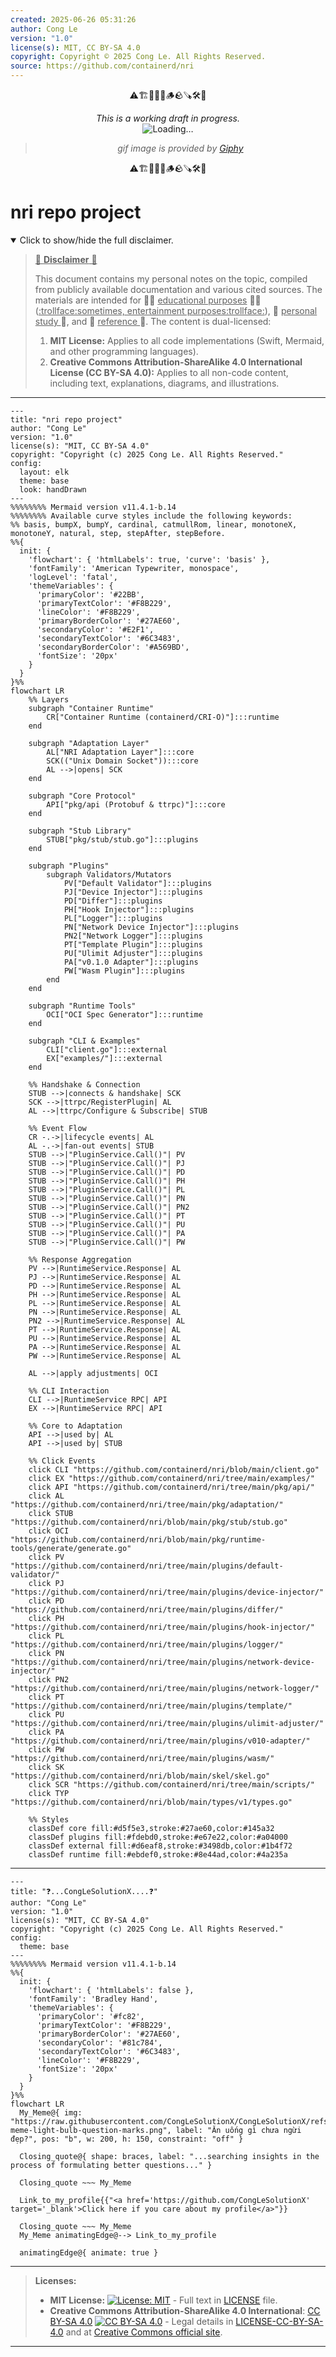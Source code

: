 ```yaml
---
created: 2025-06-26 05:31:26
author: Cong Le
version: "1.0"
license(s): MIT, CC BY-SA 4.0
copyright: Copyright © 2025 Cong Le. All Rights Reserved.
source: https://github.com/containerd/nri
---
```


<div align="center">
  <p>⚠️🏗️🚧🦺🧱🪵🪨🪚🛠️👷</p>
  <i>This is a working draft in progress.</i>
  <br/>
  <img alt="Loading…" src="https://media3.giphy.com/media/v1.Y2lkPTc5MGI3NjExdTI4M3Q4a3RpMHhmNHNjejN0ZzZ5b215dzg2dmtlbHRsYjdqeTAyOSZlcD12MV9pbnRlcm5hbF9naWZfYnlfaWQmY3Q9Zw/UnQG9TQqhJECjlOqKk/giphy.gif"/>
  <br/>
  <blockquote>
	  <i>gif image is provided by <a href="https://giphy.com">Giphy</a></i>
  </blockquote>
  <p>⚠️🏗️🚧🦺🧱🪵🪨🪚🛠️👷</p>

</div>


# nri repo project
<details open>
<summary>Click to show/hide the full disclaimer.</summary>
   
> <ins>📢 **Disclaimer** 🚨</ins>
>
> This document contains my personal notes on the topic,
> compiled from publicly available documentation and various cited sources.
> The materials are intended for 👨‍🎓 <ins>educational purposes</ins> 👨‍🎓 (<ins>:trollface:sometimes, entertainment purposes:trollface:</ins>), 📖 <ins> personal study </ins> 📖, and 🔖 <ins> reference </ins> 🔖.
> The content is dual-licensed:
> 1. **MIT License:** Applies to all code implementations (Swift, Mermaid, and other programming languages).
> 2. **Creative Commons Attribution-ShareAlike 4.0 International License (CC BY-SA 4.0):** Applies to all non-code content, including text, explanations, diagrams, and illustrations.

</details>


----

```mermaid
---
title: "nri repo project"
author: "Cong Le"
version: "1.0"
license(s): "MIT, CC BY-SA 4.0"
copyright: "Copyright (c) 2025 Cong Le. All Rights Reserved."
config:
  layout: elk
  theme: base
  look: handDrawn
---
%%%%%%%% Mermaid version v11.4.1-b.14
%%%%%%%% Available curve styles include the following keywords:
%% basis, bumpX, bumpY, cardinal, catmullRom, linear, monotoneX, monotoneY, natural, step, stepAfter, stepBefore.
%%{
  init: {
    'flowchart': { 'htmlLabels': true, 'curve': 'basis' },
    'fontFamily': 'American Typewriter, monospace',
    'logLevel': 'fatal',
    'themeVariables': {
      'primaryColor': '#22BB',
      'primaryTextColor': '#F8B229',
      'lineColor': '#F8B229',
      'primaryBorderColor': '#27AE60',
      'secondaryColor': '#E2F1',
      'secondaryTextColor': '#6C3483',
      'secondaryBorderColor': '#A569BD',
      'fontSize': '20px'
    }
  }
}%%
flowchart LR
    %% Layers
    subgraph "Container Runtime"
        CR["Container Runtime (containerd/CRI-O)"]:::runtime
    end

    subgraph "Adaptation Layer" 
        AL["NRI Adaptation Layer"]:::core
        SCK(("Unix Domain Socket")):::core
        AL -->|opens| SCK
    end

    subgraph "Core Protocol" 
        API["pkg/api (Protobuf & ttrpc)"]:::core
    end

    subgraph "Stub Library" 
        STUB["pkg/stub/stub.go"]:::plugins
    end

    subgraph "Plugins" 
        subgraph Validators/Mutators
            PV["Default Validator"]:::plugins
            PJ["Device Injector"]:::plugins
            PD["Differ"]:::plugins
            PH["Hook Injector"]:::plugins
            PL["Logger"]:::plugins
            PN["Network Device Injector"]:::plugins
            PN2["Network Logger"]:::plugins
            PT["Template Plugin"]:::plugins
            PU["Ulimit Adjuster"]:::plugins
            PA["v0.1.0 Adapter"]:::plugins
            PW["Wasm Plugin"]:::plugins
        end
    end

    subgraph "Runtime Tools" 
        OCI["OCI Spec Generator"]:::runtime
    end

    subgraph "CLI & Examples" 
        CLI["client.go"]:::external
        EX["examples/"]:::external
    end

    %% Handshake & Connection
    STUB -->|connects & handshake| SCK
    SCK -->|ttrpc/RegisterPlugin| AL
    AL -->|ttrpc/Configure & Subscribe| STUB

    %% Event Flow
    CR -.->|lifecycle events| AL
    AL -.->|fan-out events| STUB
    STUB -->|"PluginService.Call()"| PV
    STUB -->|"PluginService.Call()"| PJ
    STUB -->|"PluginService.Call()"| PD
    STUB -->|"PluginService.Call()"| PH
    STUB -->|"PluginService.Call()"| PL
    STUB -->|"PluginService.Call()"| PN
    STUB -->|"PluginService.Call()"| PN2
    STUB -->|"PluginService.Call()"| PT
    STUB -->|"PluginService.Call()"| PU
    STUB -->|"PluginService.Call()"| PA
    STUB -->|"PluginService.Call()"| PW

    %% Response Aggregation
    PV -->|RuntimeService.Response| AL
    PJ -->|RuntimeService.Response| AL
    PD -->|RuntimeService.Response| AL
    PH -->|RuntimeService.Response| AL
    PL -->|RuntimeService.Response| AL
    PN -->|RuntimeService.Response| AL
    PN2 -->|RuntimeService.Response| AL
    PT -->|RuntimeService.Response| AL
    PU -->|RuntimeService.Response| AL
    PA -->|RuntimeService.Response| AL
    PW -->|RuntimeService.Response| AL

    AL -->|apply adjustments| OCI

    %% CLI Interaction
    CLI -->|RuntimeService RPC| API
    EX -->|RuntimeService RPC| API

    %% Core to Adaptation
    API -->|used by| AL
    API -->|used by| STUB

    %% Click Events
    click CLI "https://github.com/containerd/nri/blob/main/client.go"
    click EX "https://github.com/containerd/nri/tree/main/examples/"
    click API "https://github.com/containerd/nri/tree/main/pkg/api/"
    click AL "https://github.com/containerd/nri/tree/main/pkg/adaptation/"
    click STUB "https://github.com/containerd/nri/blob/main/pkg/stub/stub.go"
    click OCI "https://github.com/containerd/nri/blob/main/pkg/runtime-tools/generate/generate.go"
    click PV "https://github.com/containerd/nri/tree/main/plugins/default-validator/"
    click PJ "https://github.com/containerd/nri/tree/main/plugins/device-injector/"
    click PD "https://github.com/containerd/nri/tree/main/plugins/differ/"
    click PH "https://github.com/containerd/nri/tree/main/plugins/hook-injector/"
    click PL "https://github.com/containerd/nri/tree/main/plugins/logger/"
    click PN "https://github.com/containerd/nri/tree/main/plugins/network-device-injector/"
    click PN2 "https://github.com/containerd/nri/tree/main/plugins/network-logger/"
    click PT "https://github.com/containerd/nri/tree/main/plugins/template/"
    click PU "https://github.com/containerd/nri/tree/main/plugins/ulimit-adjuster/"
    click PA "https://github.com/containerd/nri/tree/main/plugins/v010-adapter/"
    click PW "https://github.com/containerd/nri/tree/main/plugins/wasm/"
    click SK "https://github.com/containerd/nri/blob/main/skel/skel.go"
    click SCR "https://github.com/containerd/nri/tree/main/scripts/"
    click TYP "https://github.com/containerd/nri/blob/main/types/v1/types.go"

    %% Styles
    classDef core fill:#d5f5e3,stroke:#27ae60,color:#145a32
    classDef plugins fill:#fdebd0,stroke:#e67e22,color:#a04000
    classDef external fill:#d6eaf8,stroke:#3498db,color:#1b4f72
    classDef runtime fill:#ebdef0,stroke:#8e44ad,color:#4a235a

```

-----

```mermaid
---
title: "❓...CongLeSolutionX....❓"
author: "Cong Le"
version: "1.0"
license(s): "MIT, CC BY-SA 4.0"
copyright: "Copyright (c) 2025 Cong Le. All Rights Reserved."
config:
  theme: base
---
%%%%%%%% Mermaid version v11.4.1-b.14
%%{
  init: {
    'flowchart': { 'htmlLabels': false },
    'fontFamily': 'Bradley Hand',
    'themeVariables': {
      'primaryColor': '#fc82',
      'primaryTextColor': '#F8B229',
      'primaryBorderColor': '#27AE60',
      'secondaryColor': '#81c784',
      'secondaryTextColor': '#6C3483',
      'lineColor': '#F8B229',
      'fontSize': '20px'
    }
  }
}%%
flowchart LR
  My_Meme@{ img: "https://raw.githubusercontent.com/CongLeSolutionX/CongLeSolutionX/refs/heads/main/assets/images/My-meme-light-bulb-question-marks.png", label: "Ăn uống gì chưa ngừi đẹp?", pos: "b", w: 200, h: 150, constraint: "off" }

  Closing_quote@{ shape: braces, label: "...searching insights in the process of formulating better questions..." }

  Closing_quote ~~~ My_Meme
    
  Link_to_my_profile{{"<a href='https://github.com/CongLeSolutionX' target='_blank'>Click here if you care about my profile</a>"}}

  Closing_quote ~~~ My_Meme
  My_Meme animatingEdge@--> Link_to_my_profile
  
  animatingEdge@{ animate: true }

```

---
>**Licenses:**
>
>- **MIT License:**  [![License: MIT](https://img.shields.io/badge/License-MIT-yellow.svg)](LICENSE) - Full text in [LICENSE](LICENSE) file.
>- **Creative Commons Attribution-ShareAlike 4.0 International**: [CC BY-SA 4.0](https://creativecommons.org/licenses/by-sa/4.0/) [![CC BY-SA 4.0](https://licensebuttons.net/l/by-sa/4.0/88x31.png)](https://creativecommons.org/licenses/by-sa/4.0/) - Legal details in [LICENSE-CC-BY-SA-4.0](THE_PAST/LICENSE-CC-BY-SA-4.0) and at [Creative Commons official site](https://creativecommons.org/licenses/by-sa/4.0/).
>
---
